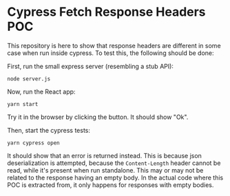 # Cypress Fetch Response Headers POC

This repository is here to show that response headers are different in some case when run inside cypress. To test this, the following should be done:

First, run the small express server (resembling a stub API):
```
node server.js
```

Now, run the React app:
```
yarn start
```

Try it in the browser by clicking the button. It should show "Ok".

Then, start the cypress tests:

```
yarn cypress open
```

It should show that an error is returned instead. This is because json deserialization is attempted, because the `Content-Length` header cannot be read, while it's present when run standalone. This may or may not be related to the response having an empty body. In the actual code where this POC is extracted from, it only happens for responses with empty bodies.
